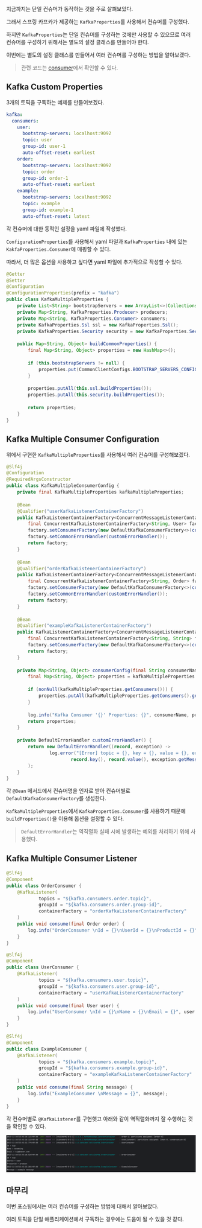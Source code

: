 지금까지는 단일 컨슈머가 동작하는 것을 주로 살펴보았다.

그래서 스프링 카프카가 제공하는 `KafkaProperties`를 사용해서 컨슈머를 구성했다.

하지만 `KafkaProperties`는 단일 컨슈머를 구성하는 것에만 사용할 수 있으므로 여러 컨슈머를 구성하기 위해서는 별도의 설정 클래스를 만들어야 한다.

이번에는 별도의 설정 클래스를 만들어서 여러 컨슈머를 구성하는 방법을 알아보겠다.

> 관련 코드는 [consumer](https://github.com/BEOMKING/Study/tree/main/Kafka/consumer)에서 확인할 수 있다.

## Kafka Custom Properties

3개의 토픽을 구독하는 예제를 만들어보겠다.

```yaml
kafka:
  consumers:
    user:
      bootstrap-servers: localhost:9092
      topic: user
      group-id: user-1
      auto-offset-reset: earliest
    order:
      bootstrap-servers: localhost:9092
      topic: order
      group-id: order-1
      auto-offset-reset: earliest
    example:
      bootstrap-servers: localhost:9092
      topic: example
      group-id: example-1
      auto-offset-reset: latest
```

각 컨슈머에 대한 동적인 설정을 yaml 파일에 작성했다.

`ConfigurationProperties`를 사용해서 yaml 파일과 `KafkaProperties` 내에 있는 `KakfaProperties.Consumer`에 매핑할 수 있다.

따라서, 더 많은 옵션을 사용하고 싶다면 yaml 파일에 추가적으로 작성할 수 있다.

```java
@Getter
@Setter
@Configuration
@ConfigurationProperties(prefix = "kafka")
public class KafkaMultipleProperties {
    private List<String> bootstrapServers = new ArrayList<>(Collections.singletonList("localhost:9092"));
    private Map<String, KafkaProperties.Producer> producers;
    private Map<String, KafkaProperties.Consumer> consumers;
    private KafkaProperties.Ssl ssl = new KafkaProperties.Ssl();
    private KafkaProperties.Security security = new KafkaProperties.Security();

    public Map<String, Object> buildCommonProperties() {
        final Map<String, Object> properties = new HashMap<>();

        if (this.bootstrapServers != null) {
            properties.put(CommonClientConfigs.BOOTSTRAP_SERVERS_CONFIG, this.bootstrapServers);
        }

        properties.putAll(this.ssl.buildProperties());
        properties.putAll(this.security.buildProperties());

        return properties;
    }
}
```






## Kafka Multiple Consumer Configuration

위에서 구현한 `KafkaMultipleProperties`를 사용해서 여러 컨슈머를 구성해보겠다.

```java
@Slf4j
@Configuration
@RequiredArgsConstructor
public class KafkaMultipleConsumerConfig {
    private final KafkaMultipleProperties kafkaMultipleProperties;

    @Bean
    @Qualifier("userKafkaListenerContainerFactory")
    public KafkaListenerContainerFactory<ConcurrentMessageListenerContainer<String, User>> userKafkaListenerContainerFactory() {
        final ConcurrentKafkaListenerContainerFactory<String, User> factory = new ConcurrentKafkaListenerContainerFactory<>();
        factory.setConsumerFactory(new DefaultKafkaConsumerFactory<>(consumerConfig("user"), new StringDeserializer(), new JsonDeserializer<>(User.class)));
        factory.setCommonErrorHandler(customErrorHandler());
        return factory;
    }

    @Bean
    @Qualifier("orderKafkaListenerContainerFactory")
    public KafkaListenerContainerFactory<ConcurrentMessageListenerContainer<String, Order>> orderKafkaListenerContainerFactory() {
        final ConcurrentKafkaListenerContainerFactory<String, Order> factory = new ConcurrentKafkaListenerContainerFactory<>();
        factory.setConsumerFactory(new DefaultKafkaConsumerFactory<>(consumerConfig("order"), new StringDeserializer(), new JsonDeserializer<>(Order.class)));
        factory.setCommonErrorHandler(customErrorHandler());
        return factory;
    }

    @Bean
    @Qualifier("exampleKafkaListenerContainerFactory")
    public KafkaListenerContainerFactory<ConcurrentMessageListenerContainer<String, String>> exampleKafkaListenerContainerFactory() {
        final ConcurrentKafkaListenerContainerFactory<String, String> factory = new ConcurrentKafkaListenerContainerFactory<>();
        factory.setConsumerFactory(new DefaultKafkaConsumerFactory<>(consumerConfig("example")));
        return factory;
    }

    private Map<String, Object> consumerConfig(final String consumerName) {
        final Map<String, Object> properties = kafkaMultipleProperties.buildCommonProperties();

        if (nonNull(kafkaMultipleProperties.getConsumers())) {
            properties.putAll(kafkaMultipleProperties.getConsumers().get(consumerName).buildProperties());
        }

        log.info("Kafka Consumer '{}' Properties: {}", consumerName, properties);
        return properties;
    }

    private DefaultErrorHandler customErrorHandler() {
        return new DefaultErrorHandler((record, exception) ->
                log.error("[Error] topic = {}, key = {}, value = {}, error message = {}", record.topic(),
                        record.key(), record.value(), exception.getMessage())
        );
    }
}
```

각 `@Bean` 메서드에서 컨슈머명을 인자로 받아 컨슈머별로 `DefaultKafkaConsumerFactory`를 생성한다. 

`KafkaMultipleProperties`에서 `KafkaProperties.Consumer`를 사용하기 때문에 `buildProperties()`을 이용해 옵션을 설정할 수 있다.

> `DefaultErrorHandler`는 역직렬화 실패 시에 발생하는 예외를 처리하기 위해 사용했다.

## Kafka Multiple Consumer Listener

```java
@Slf4j
@Component
public class OrderConsumer {
    @KafkaListener(
            topics = "${kafka.consumers.order.topic}",
            groupId = "${kafka.consumers.order.group-id}",
            containerFactory = "orderKafkaListenerContainerFactory"
    )
    public void consume(final Order order) {
        log.info("OrderConsumer \nId = {}\nUserId = {}\nProductId = {}", order.getId(), order.getUserId(), order.getProductId());
    }
}
```
```java
@Slf4j
@Component
public class UserConsumer {
    @KafkaListener(
            topics = "${kafka.consumers.user.topic}",
            groupId = "${kafka.consumers.user.group-id}",
            containerFactory = "userKafkaListenerContainerFactory"
    )
    public void consume(final User user) {
        log.info("UserConsumer \nId = {}\nName = {}\nEmail = {}", user.getId(), user.getName(), user.getEmail());
    }
}
```

```java
@Slf4j
@Component
public class ExampleConsumer {
    @KafkaListener(
            topics = "${kafka.consumers.example.topic}",
            groupId = "${kafka.consumers.example.group-id}",
            containerFactory = "exampleKafkaListenerContainerFactory"
    )
    public void consume(final String message) {
        log.info("ExampleConsumer \nMessage = {}", message);
    }
}
```

각 컨슈머별로 `@KafkaListener`를 구현햇고 아래와 같이 역직렬화까지 잘 수행하는 것을 확인할 수 있다.

<img src="assets/multi-consumer.png" alt="img" style="zoom:80%;" />

## 마무리

이번 포스팅에서는 여러 컨슈머를 구성하는 방법에 대해서 알아보았다.

여러 토픽을 단일 애플리케이션에서 구독하는 경우에는 도움이 될 수 있을 것 같다.

